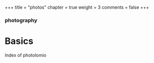+++
title = "photos"
chapter = true
weight = 3
comments = false
+++

### photography

# Basics

Index of photolomio